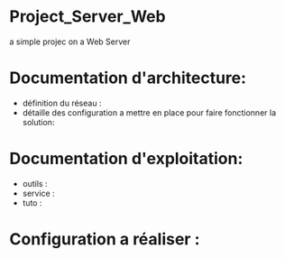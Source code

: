 # Project_Server_Web
a simple projec on a Web Server

# Documentation d'architecture:
- définition du réseau :
- détaille des configuration a mettre en place pour faire fonctionner la solution:

# Documentation d'exploitation:
- outils :
- service :
- tuto :

# Configuration a réaliser :


